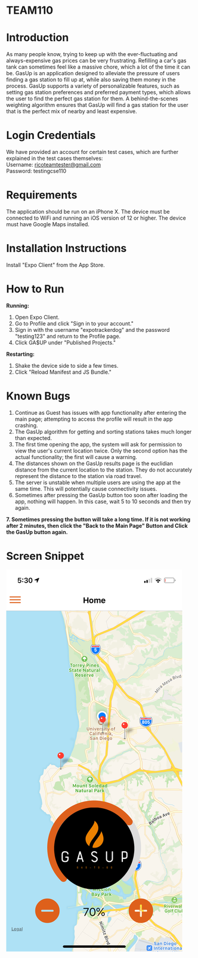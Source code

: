 # TEAM110
# Introduction
As many people know, trying to keep up with the ever-fluctuating and always-expensive gas prices
can be very frustrating. Refilling a car's gas tank can sometimes feel like a massive chore, which
a lot of the time it can be. GasUp is an application designed to alleviate the pressure of users finding
a gas station to fill up at, while also saving them money in the process. GasUp supports a variety of
personalizable features, such as setting gas station preferences and preferred payment types, which allows
the user to find the perfect gas station for them. A behind-the-scenes weighting algorithm ensures that
GasUp will find a gas station for the user that is the perfect mix of nearby and least expensive.


# Login Credentials
We have provided an account for certain test cases, which are further explained in the test cases themselves:  
Username: ricoteamtester@gmail.com  
Password: testingcse110

# Requirements
The application should be run on an iPhone X. The device must be connected to WiFi and running an 
iOS version of 12 or higher. The device must have Google Maps installed.

# Installation Instructions 
Install "Expo Client" from the App Store.

# How to Run
**Running:**
1. Open Expo Client.
2. Go to Profile and click "Sign in to your account."
3. Sign in with the username "expotrackerdog" and the password "testing123" and return to the Profile page.
4. Click GA$UP under "Published Projects."


**Restarting:**
1. Shake the device side to side a few times.
2. Click "Reload Manifest and JS Bundle."

# Known Bugs
1. Continue as Guest has issues with app functionality after entering the main page; attempting to access
the profile will result in the app crashing.
2. The GasUp algorithm for getting and sorting stations takes much longer than expected.
3. The first time opening the app, the system will ask for permission to view the user's current location 
twice. Only the second option has the actual functionality; the first will cause a warning.
4. The distances shown on the GasUp results page is the euclidian distance from the current location to the
station. They do not accurately represent the distance to the station via road travel.
5. The server is unstable when multiple users are using the app at the same time. This will potentially cause
connectivity issues.
6. Sometimes after pressing the GasUp button too soon after loading the app, nothing will happen. In this case, 
wait 5 to 10 seconds and then try again.

**7. Sometimes pressing the button will take a long time. If it is not working after 2 minutes, then click the "Back to the Main Page" Button and Click the GasUp button again.**

# Screen Snippet

![alt-image](https://github.com/borayuksel1903/TEAM110/blob/master/images/GasUp-home.png)
